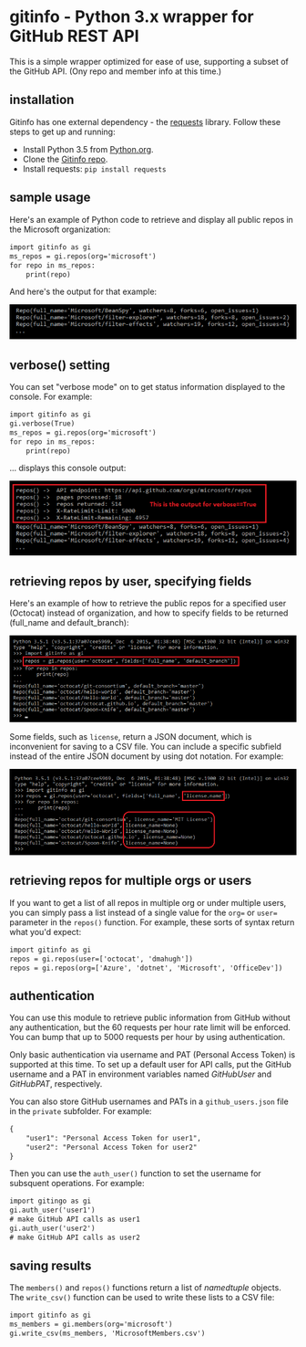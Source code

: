 # gitinfo - Python 3.x wrapper for GitHub REST API

This is a simple wrapper optimized for ease of use, supporting a subset of the GitHub API. (Ony repo and member info at this time.)

## installation

Gitinfo has one external dependency - the [requests](https://pypi.python.org/pypi/requests) library. Follow these steps to get up and running:

* Install Python 3.5 from [Python.org](https://www.python.org/).
* Clone the [Gitinfo repo](https://github.com/dmahugh/gitinfo).
* Install requests: ```pip install requests```

## sample usage

Here's an example of Python code to retrieve and display all public repos in the Microsoft organization:

```
import gitinfo as gi
ms_repos = gi.repos(org='microsoft')
for repo in ms_repos:
    print(repo)
```

And here's the output for that example:

![MicrosoftReposOutput](images/MicrosoftReposOutput.png)

## verbose() setting
You can set "verbose mode" on to get status information displayed to the console. For example:

```
import gitinfo as gi
gi.verbose(True)
ms_repos = gi.repos(org='microsoft')
for repo in ms_repos:
    print(repo)
```

... displays this console output:

![MicrosoftReposOutputVerbose](images/MicrosoftReposOutput2.png)

## retrieving repos by user, specifying fields
Here's an example of how to retrieve the public repos for a specified user (Octocat) instead of organization, and how to specify fields to be returned (full_name and default_branch):

![OctocatRepos](images/OctocatRepos.png)

Some fields, such as ```license```, return a JSON document, which is inconvenient for saving to a CSV file. You can include a specific subfield instead of the entire JSON document by using dot notation. For example:

![SubfieldExample](images/subfields.png)

## retrieving repos for multiple orgs or users
If you want to get a list of all repos in multiple org or under multiple users, you can simply pass a list instead of a single value for the ```org=``` or ```user=``` parameter in the ```repos()``` function. For example, these sorts of syntax return what you'd expect:

```
import gitinfo as gi
repos = gi.repos(user=['octocat', 'dmahugh'])
repos = gi.repos(org=['Azure', 'dotnet', 'Microsoft', 'OfficeDev'])
```

## authentication
You can use this module to retrieve public information from GitHub without any authentication, but the 60 requests per hour rate limit
will be enforced. You can bump that up to 5000 requests per hour by using authentication.

Only basic authentication via username and PAT (Personal Access Token) is supported at this time. To set up a default user for API calls, put the GitHub username and a PAT in environment variables named *GitHubUser* and *GitHubPAT*, respectively.

You can also store GitHub usernames and PATs in a ```github_users.json``` file in the ```private``` subfolder. For example:

```
{
    "user1": "Personal Access Token for user1",
    "user2": "Personal Access Token for user2"
}
```
Then you can use the ```auth_user()``` function to set the username for subsquent operations. For example:

```
import gitingo as gi
gi.auth_user('user1')
# make GitHub API calls as user1
gi.auth_user('user2')
# make GitHub API calls as user2
```

## saving results
The ```members()``` and ```repos()``` functions return a list of _namedtuple_ objects. The ```write_csv()``` function can be used to write these lists to a CSV file:

```
import gitinfo as gi
ms_members = gi.members(org='microsoft')
gi.write_csv(ms_members, 'MicrosoftMembers.csv')
```
